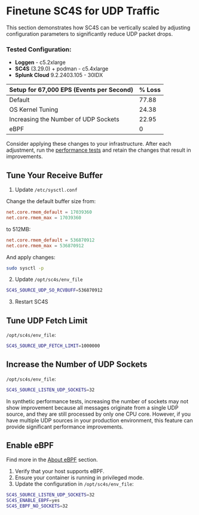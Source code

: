 # Finetune SC4S for UDP Traffic
This section demonstrates how SC4S can be vertically scaled by adjusting configuration parameters to significantly reduce UDP packet drops.

### Tested Configuration:
- **Loggen** - c5.2xlarge
- **SC4S** (3.29.0) + podman - c5.4xlarge
- **Splunk Cloud** 9.2.2403.105 - 30IDX

| Setup for 67,000 EPS (Events per Second) | % Loss |
|------------------------------------------|--------|
| Default                                  | 77.88  |
| OS Kernel Tuning                         | 24.38  |
| Increasing the Number of UDP Sockets     | 22.95  |
| eBPF                                     | 0      |

Consider applying these changes to your infrastructure. After each adjustment, run the [performance tests](performance-tests.md#check-your-udp-performance) and retain the changes that result in improvements.

## Tune Your Receive Buffer

1. Update `/etc/sysctl.conf`

Change the default buffer size from:
```conf
net.core.rmem_default = 17039360
net.core.rmem_max = 17039360
```

to 512MB:
```conf
net.core.rmem_default = 536870912
net.core.rmem_max = 536870912
```

And apply changes:
```bash
sudo sysctl -p
```

2. Update `/opt/sc4s/env_file`
```bash
SC4S_SOURCE_UDP_SO_RCVBUFF=536870912
```

3. Restart SC4S

## Tune UDP Fetch Limit
`/opt/sc4s/env_file`:
```bash
SC4S_SOURCE_UDP_FETCH_LIMIT=1000000
```

## Increase the Number of UDP Sockets
`/opt/sc4s/env_file`:
```bash
SC4S_SOURCE_LISTEN_UDP_SOCKETS=32
```

In synthetic performance tests, increasing the number of sockets may not show improvement because all messages originate from a single UDP source, and they are still processed by only one CPU core. However, if you have multiple UDP sources in your production environment, this feature can provide significant performance improvements.

## Enable eBPF

Find more in the [About eBPF](../configuration/#about-ebpf) section.

1. Verify that your host supports eBPF. 
2. Ensure your container is running in privileged mode. 
3. Update the configuration in `/opt/sc4s/env_file`:
```bash
SC4S_SOURCE_LISTEN_UDP_SOCKETS=32
SC4S_ENABLE_EBPF=yes
SC4S_EBPF_NO_SOCKETS=32
```
